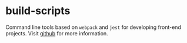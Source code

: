# build-scripts

Command line tools based on `webpack` and `jest` for developing front-end projects.
Visit [github](https://github.com/ice-lab/build-scripts) for more information.
